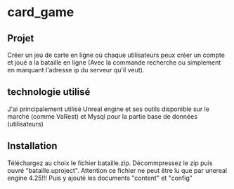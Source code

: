 # card_game

## Projet

Créer un jeu de carte en ligne où chaque utilisateurs peux créer un compte et joué a la bataille en ligne (Avec la commande recherche ou simplement en marquant l'adresse ip du serveur qu'il veut).


## technologie utilisé

J'ai principalement utilisé Unreal engine et ses outils disponible sur le marché (comme VaRest) et Mysql pour la partie base de données (utilisateurs)

## Installation

Téléchargez au choix le fichier bataille.zip. Décommpressez le zip puis ouvré "bataille.uproject". Attention ce fichier ne peut être lu que par unereal engine 4.25!!! Puis y ajouté les documents "content" et "config"
